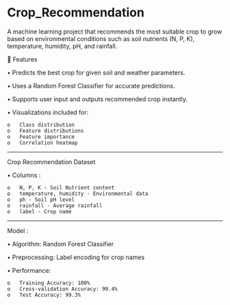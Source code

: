 # Crop_Recommendation
A machine learning project that recommends the most suitable crop to grow based on environmental conditions such as soil nutrients (N, P, K), temperature, humidity, pH, and rainfall.

📌 Features

• Predicts the best crop for given soil and weather parameters.

• Uses a Random Forest Classifier for accurate predictions.

• Supports user input and outputs recommended crop instantly.

• Visualizations included for:

    o	Class distribution
    o	Feature distributions
    o	Feature importance
    o	Correlation heatmap
________________________________________
Crop Recommendation Dataset

• Columns :

    o	N, P, K - Soil Nutrient content
    o	temperature, humidity - Environmental data
    o	ph - Soil pH level
    o	rainfall - Average rainfall
    o	label - Crop name
________________________________________
Model :

• Algorithm: Random Forest Classifier

• Preprocessing: Label encoding for crop names

• Performance:

    o	Training Accuracy: 100%
    o	Cross-validation Accuracy: 99.4%
    o	Test Accuracy: 99.3%
